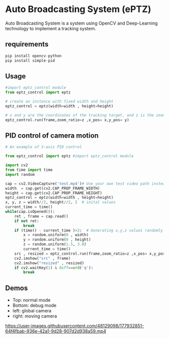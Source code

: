 # Auto Broadcasting System (ePTZ)
Auto Broadcasting System is a system using OpenCV and Deep-Learning technology to implement a tracking system.

## requirements

```python
pip install opencv-python
pip install simple-pid 
```
## Usage
```python
#import eptz_control module
from eptz_control import eptz 

# create an instance with fixed width and height
eptz_control = eptz(width=width , height=height) 

# x and y are the coordinates of the tracking target, and z is the zooming ratio
eptz_control.run(frame,zoom_ratio=z ,x_pos= x,y_pos= y) 
```

## PID control of camera motion

```python
# An example of 3-axis PID control

from eptz_control import eptz #import eptz_control module

import cv2
from time import time
import random

cap = cv2.VideoCapture('test.mp4')# Use your own test video path instead of this
width  = cap.get(cv2.CAP_PROP_FRAME_WIDTH)
height = cap.get(cv2.CAP_PROP_FRAME_HEIGHT)
eptz_control = eptz(width=width , height=height) 
x, y, z = width//2, height//2, 2  # inital values 
current_time = time()
while(cap.isOpened()):
    ret , frame = cap.read()
    if not ret:
        break
    if (time() - current_time )>2:  # Generating x,y,z values randomly every 2 seconds
        x = random.uniform(0 , width) 
        y = random.uniform(0 , height)
        z = random.uniform(1.5, 3.0)
        current_time = time()
    src , resized = eptz_control.run(frame,zoom_ratio=z ,x_pos= x,y_pos= y)
    cv2.imshow("src" , frame)
    cv2.imshow("resized" , resized)
    if cv2.waitKey(1) & 0xff==ord('q'):
        break
```

## Demos
* Top: normal mode    
* Bottom: debug mode
* left: global camera 
* right: moving camera



https://user-images.githubusercontent.com/48129098/177932851-64f4fbab-936e-42a1-9d28-907d2d938a59.mp4






